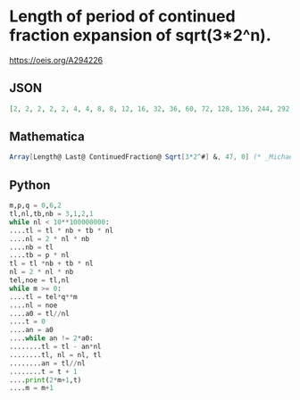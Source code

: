 # Length of period of continued fraction expansion of sqrt\(3\*2^n\)\.
https://oeis.org/A294226
## JSON
```JSON
[2, 2, 2, 2, 2, 4, 4, 8, 8, 12, 16, 32, 36, 60, 72, 128, 136, 244, 292, 508, 576, 972, 1120, 1992, 2272, 3948, 4588, 7924, 9056, 15764, 18132, 31832, 36444, 63216, 72808, 126456, 145332, 253112, 290968, 507096, 581952, 1012312, 1163452, 2026504, 2327844, 4051424, 4656388]
```
## Mathematica
```Mathematica
Array[Length@ Last@ ContinuedFraction@ Sqrt[3*2^#] &, 47, 0] (* _Michael De Vlieger_, Oct 25 2017 *)
```
## Python
```Python
m,p,q = 0,6,2
tl,nl,tb,nb = 3,1,2,1
while nl < 10**100000000:
....tl = tl * nb + tb * nl
....nl = 2 * nl * nb
....nb = tl
....tb = p * nl
tl = tl *nb + tb * nl
nl = 2 * nl * nb
tel,noe = tl,nl
while m >= 0:
....tl = tel*q**m
....nl = noe
....a0 = tl//nl
....t = 0
....an = a0
....while an != 2*a0:
........tl = tl - an*nl
........tl, nl = nl, tl
........an = tl//nl
........t = t + 1
....print(2*m+1,t)
....m = m+1
```
